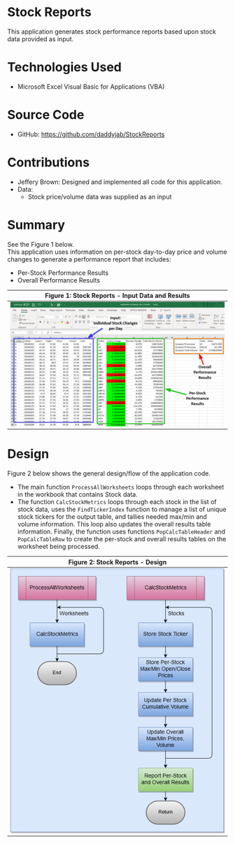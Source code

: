 
# Stock Reports

This application generates stock performance reports
based upon stock data provided as input.

# Technologies Used

* Microsoft Excel Visual Basic for Applications (VBA)

# Source Code

* GitHub: https://github.com/daddyjab/StockReports

# Contributions

* Jeffery Brown: Designed and implemented all code for this application.
* Data:
    * Stock price/volume data was supplied as an input

# Summary

See the Figure 1 below.<br>
This application uses information on per-stock day-to-day price and volume changes to generate a performance report that includes:

* Per-Stock Performance Results
* Overall Performance Results

| Figure 1: Stock Reports - Input Data and Results |
|----------|
| ![Stock Reports - Input Data and Results is loading...](docs/StockReports-Screenshot.png "Figure 1: Stock Reports - Input Data and Results") |

# Design

Figure 2 below shows the general design/flow of the application code.

* The main function `ProcessAllWorksheets` loops through each worksheet in the workbook that contains Stock data.
* The function `CalcStockMetrics` loops through each stock in the list of stock data, uses the `FindTickerIndex` function to manage a list of unique stock tickers for the output table, and tallies needed max/min and volume information.  This loop also updates the overall results table information.  Finally, the function uses functions `PopCalcTableHeader` and `PopCalcTableRow` to create the per-stock and overall results tables on the worksheet being processed.

| Figure 2: Stock Reports - Design |
|----------|
| ![Stock Reports - Design Diagram is loading...](docs/StockReports-Design.png "Figure 2: Stock Reports - Design") |

